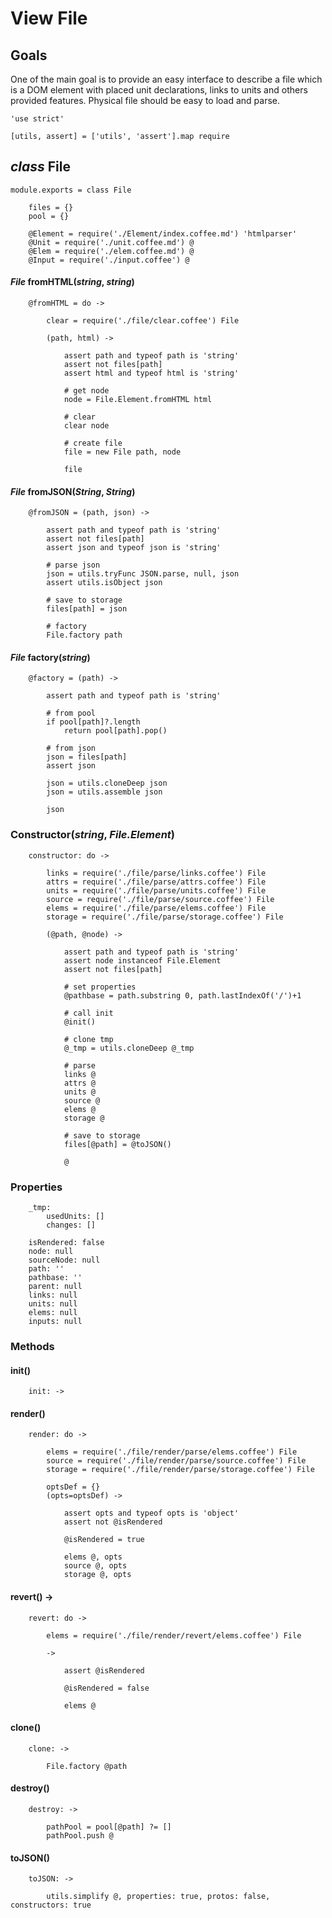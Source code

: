 View File
=========

Goals
-----

One of the main goal is to provide an easy interface to describe a file which is
a DOM element with placed unit declarations, links to units and others provided
features. Physical file should be easy to load and parse.

	'use strict'

	[utils, assert] = ['utils', 'assert'].map require

*class* File
------------

	module.exports = class File

		files = {}
		pool = {}

		@Element = require('./Element/index.coffee.md') 'htmlparser'
		@Unit = require('./unit.coffee.md') @
		@Elem = require('./elem.coffee.md') @
		@Input = require('./input.coffee') @

#### *File* fromHTML(*string*, *string*)

		@fromHTML = do ->

			clear = require('./file/clear.coffee') File

			(path, html) ->

				assert path and typeof path is 'string'
				assert not files[path]
				assert html and typeof html is 'string'

				# get node
				node = File.Element.fromHTML html

				# clear
				clear node

				# create file
				file = new File path, node

				file

#### *File* fromJSON(*String*, *String*)

		@fromJSON = (path, json) ->

			assert path and typeof path is 'string'
			assert not files[path]
			assert json and typeof json is 'string'

			# parse json
			json = utils.tryFunc JSON.parse, null, json
			assert utils.isObject json

			# save to storage
			files[path] = json

			# factory
			File.factory path

#### *File* factory(*string*)

		@factory = (path) ->

			assert path and typeof path is 'string'

			# from pool
			if pool[path]?.length
				return pool[path].pop()

			# from json
			json = files[path]
			assert json

			json = utils.cloneDeep json
			json = utils.assemble json

			json

### Constructor(*string*, *File.Element*)

		constructor: do ->

			links = require('./file/parse/links.coffee') File
			attrs = require('./file/parse/attrs.coffee') File
			units = require('./file/parse/units.coffee') File
			source = require('./file/parse/source.coffee') File
			elems = require('./file/parse/elems.coffee') File
			storage = require('./file/parse/storage.coffee') File

			(@path, @node) ->

				assert path and typeof path is 'string'
				assert node instanceof File.Element
				assert not files[path]

				# set properties
				@pathbase = path.substring 0, path.lastIndexOf('/')+1

				# call init
				@init()

				# clone tmp
				@_tmp = utils.cloneDeep @_tmp

				# parse
				links @
				attrs @
				units @
				source @
				elems @
				storage @

				# save to storage
				files[@path] = @toJSON()

				@

### Properties

		_tmp:
			usedUnits: []
			changes: []

		isRendered: false
		node: null
		sourceNode: null
		path: ''
		pathbase: ''
		parent: null
		links: null
		units: null
		elems: null
		inputs: null

### Methods

#### init()

		init: ->

#### render()

		render: do ->

			elems = require('./file/render/parse/elems.coffee') File
			source = require('./file/render/parse/source.coffee') File
			storage = require('./file/render/parse/storage.coffee') File

			optsDef = {}
			(opts=optsDef) ->

				assert opts and typeof opts is 'object'
				assert not @isRendered

				@isRendered = true

				elems @, opts
				source @, opts
				storage @, opts

#### revert() ->

		revert: do ->

			elems = require('./file/render/revert/elems.coffee') File

			->

				assert @isRendered

				@isRendered = false

				elems @

#### clone()

		clone: ->

			File.factory @path

#### destroy()

		destroy: ->

			pathPool = pool[@path] ?= []
			pathPool.push @

#### toJSON()

		toJSON: ->

			utils.simplify @, properties: true, protos: false, constructors: true
